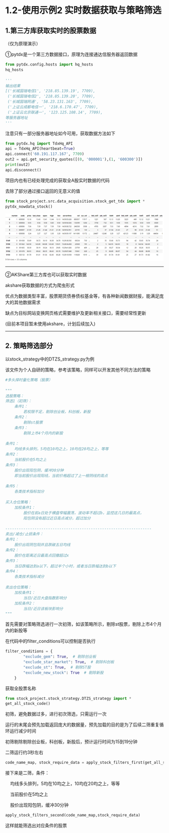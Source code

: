 # 1.2-使用示例2 实时数据获取与策略筛选

## 1.第三方库获取实时的股票数据

（仅为原理演示）

①pytdx是一个第三方数据接口，原理为连接通达信服务器返回数据

```python
from pytdx.config.hosts import hq_hosts
hq_hosts

'''
输出结果
[('长城国瑞电信1', '218.85.139.19', 7709),
 ('长城国瑞电信2', '218.85.139.20', 7709),
 ('长城国瑞网通', '58.23.131.163', 7709),
 ('上证云成都电信一', '218.6.170.47', 7709),
 ('上证云北京联通一', '123.125.108.14', 7709),
等服务器地址
'''
```

注意只有一部分服务器地址如今可用，获取数据方法如下

```python
from pytdx.hq import TdxHq_API
api = TdxHq_API(heartbeat=True)
api.connect('60.191.117.167', 7709)
out2 = api.get_security_quotes([(0, '000001'),(1, '600300')])
print(out2)
api.disconnect()
```

项目内也有已经处理完成的获取全A股实时数据的代码

去除了部分通过接口返回的无意义的值

```python
from stock_project.src.data_acquisition.stock_get_tdx import *
pytdx_nowdata_stock()
```

![实时数据](images/now_data1.png)

---

②AKShare第三方库也可以获取实时数据

akshare获取数据的方式为爬虫形式

优点为数据类型丰富，股票期货债券债权基金等，有各种新闻数据财报，能满足庞大的其他数据需求

缺点为目标网站变换网页格式需要维护及更新相关接口，需要经常性更新

(目前本项目暂未使用akshare，计划后续加入)

---



## 2. 策略筛选部分

以stock_strategy中的DTZS_strategy.py为例

该文件为个人自研的策略，参考该策略，同样可以开发其他不同方法的策略

```python
#多头择时量化策略（股票）

"""
选股策略：
筛选1（初筛）：
    条件1：
        若权限不足，剔除创业板，科创板，新股
    条件2：
        剔除st股票
    条件3：
        剔除上市4个月内的新股

条件1：
    均线多头排列，5均在10均之上，10均在20均之上，等等
条件2：
    当前股价在5均之上
条件3：
    股价出现阳包阴，缓冲30分钟
    即当前股价出现阳线，当前价格超过了上一根阴线的高点

条件5：
    各类技术指标加分

买入仓位策略：
    加权条件1：
        股价在前a日处于横盘窄幅震荡，波动率不超过b，监控这几日的最高点，
        阳包阴没有超过近日高点减分，超过加分

-----------------------------------------------------------------
卖出/减仓/止损条件：
条件1：
    股价出现阴包阳并且跌破五日均线
条件2：
    股价在距离近日最高点回撤超过x
条件3：
    当日跌幅达到a以下，超过半个小时，或者当日跌幅达到b以下
条件4：
    各类技术指标减分

卖出仓位策略：
    加权条件1：
        当日/近日大盘指数影响分
    加权条件2：
        当日/近日该板块影响分
"""
```

首先需要对策略筛选进行一次初筛，如该策略所示，剔除st股票，剔除上市4个月内的新股等

在代码中的filter_conditions可以控制是否执行

```python
filter_conditions = {
        "exclude_gem": True,  # 剔除创业板
        "exclude_star_market": True,  # 剔除科创板
        "exclude_st": True,  # 剔除ST股
        "exclude_new_stock": True  # 剔除新股
    }
```

获取全股票名称

```python
from stock_project.stock_strategy.DTZS_strategy import *
get_all_stock_code()
```

初筛，避免数据过多，进行初次筛选，只需运行一次

运行的末尾会预先加载返回庞大的数据量，预先加载的目的是为了后续二筛重复循环运行减少时间

初筛剔除剔除创业板，科创板，新股后，预计运行时间为15到19分钟

二筛运行约3秒左右

```python
code_name_map, stock_require_data = apply_stock_filters_first(get_all_stock_code())
```

接下来是二筛，条件：

    均线多头排列，5均在10均之上，10均在20均之上，等等

    当前股价在5均之上

    股价出现阳包阴，缓冲30分钟

```python
apply_stock_filters_second(code_name_map,stock_require_data)
```

这样就能筛选出对应条件的股票

